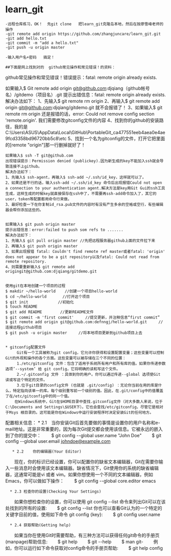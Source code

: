 # learn_git

    -远程仓库练习，OK！  先git clone   把learn_git克隆岛本地，然后在按廖雪峰老师的操作 
    -git remote add origin https://github.com/zhangjuncare/learn_git.git
    -git add hello.txt
    -git commit -m "add a hello.txt"
    -git push -u origin master

    -输入用户名+密码   搞定！

    ##下面是网上找到对的  github常见操作和常见错误！的资料： 

github常见操作和常见错误！错误提示：fatal: remote origin already exists.

如果输入$ Git remote add origin git@github.com:djqiang（github帐号名）/gitdemo（项目名）.git 
    提示出错信息：fatal: remote origin already exists.
    解决办法如下：
    1、先输入$ git remote rm origin
    2、再输入$ git remote add origin git@github.com:djqiang/gitdemo.git 就不会报错了！
    3、如果输入$ git remote rm origin 还是报错的话，error: Could not remove config section 'remote.origin'. 我们需要修改gitconfig文件的内容
    4、找到你的github的安装路径，我的是C:\Users\ASUS\AppData\Local\GitHub\PortableGit_ca477551eeb4aea0e4ae9fcd3358bd96720bb5c8\etc
    5、找到一个名为gitconfig的文件，打开它把里面的[remote "origin"]那一行删掉就好了！
 
 
    如果输入$ ssh -T git@github.com
    出现错误提示：Permission denied (publickey).因为新生成的key不能加入ssh就会导致连接不上github。
    解决办法如下：
    1、先输入$ ssh-agent，再输入$ ssh-add ~/.ssh/id_key，这样就可以了。
    2、如果还是不行的话，输入ssh-add ~/.ssh/id_key 命令后出现报错Could not open a connection to your authentication agent.解决方法是key用Git Gui的ssh工具生成，这样生成的时候key就直接保存在ssh中了，不需要再ssh-add命令加入了，其它的user，token等配置都用命令行来做。
    3、最好检查一下在你复制id_rsa.pub文件的内容时有没有产生多余的空格或空行，有些编辑器会帮你添加这些的。
 
 
    如果输入$ git push origin master
    提示出错信息：error:failed to push som refs to .......
    解决办法如下：
    1、先输入$ git pull origin master //先把远程服务器github上面的文件拉下来
    2、再输入$ git push origin master
    3、如果出现报错 fatal: Couldn't find remote ref master或者fatal: 'origin' does not appear to be a git repository以及fatal: Could not read from remote repository.
    4、则需要重新输入$ git remote add origingit@github.com:djqiang/gitdemo.git
 
 
    使用git在本地创建一个项目的过程
    $ makdir ~/hello-world    //创建一个项目hello-world
    $ cd ~/hello-world       //打开这个项目
    $ git init             //初始化 
    $ touch README
    $ git add README        //更新README文件
    $ git commit -m 'first commit'     //提交更新，并注释信息“first commit”
    $ git remote add origin git@github.com:defnngj/hello-world.git     //连接远程github项目  
    $ git push -u origin master     //将本地项目更新到github项目上去
 
   
    * gitconfig配置文件
         Git有一个工具被称为git config，它允许你获得和设置配置变量；这些变量可以控制Git的外观和操作的各个方面。这些变量可以被存储在三个不同的位置： 
         1./etc/gitconfig 文件：包含了适用于系统所有用户和所有库的值。如果你传递参数选项’--system’ 给 git config，它将明确的读和写这个文件。 
         2.~/.gitconfig 文件 ：具体到你的用户。你可以通过传递--global 选项使Git 读或写这个特定的文件。
         3.位于git目录的config文件 (也就是 .git/config) ：无论你当前在用的库是什么，特定指向该单一的库。每个级别重写前一个级别的值。因此，在.git/config中的值覆盖了在/etc/gitconfig中的同一个值。
        在Windows系统中，Git在$HOME目录中查找.gitconfig文件（对大多数人来说，位于C:\Documents and Settings\$USER下）。它也会查找/etc/gitconfig，尽管它是相对于Msys 根目录的。这可能是你在Windows中运行安装程序时决定安装Git的任何地方。
  配置相关信息：
        * 2.1　当你安装Git后首先要做的事情是设置你的用户名称和e-mail地址。这是非常重要的，因为每次Git提交都会使用该信息。它被永远的嵌入到了你的提交中：
　　$ git config --global user.name "John Doe"
　　$ git config --global user.email johndoe@example.com
 
       * 2.2    你的编辑器(Your Editor)
　　现在，你的标识已经设置，你可以配置你的缺省文本编辑器，Git在需要你输入一些消息时会使用该文本编辑器。缺省情况下，Git使用你的系统的缺省编辑器，这通常可能是vi 或者 vim。如果你想使用一个不同的文本编辑器，例如Emacs，你可以做如下操作：
　　$ git config --global core.editor emacs
 
      * 2.3 检查你的设置(Checking Your Settings)
　　如果你想检查你的设置，你可以使用 git config --list 命令来列出Git可以在该处找到的所有的设置:
　　$ git config --list
      你也可以查看Git认为的一个特定的关键字目前的值，使用如下命令 git config {key}:
　　$ git config user.name
 
      * 2.4 获取帮助(Getting help)
　　如果当你在使用Git时需要帮助，有三种方法可以获得任何git命令的手册页(manpage)帮助信息:
　　$ git help <verb>
　　$ git <verb> --help
　　$ man git-<verb>
　　例如，你可以运行如下命令获取对config命令的手册页帮助:
　　$ git help config



